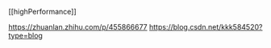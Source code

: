 [[highPerformance]]

https://zhuanlan.zhihu.com/p/455866677
https://blog.csdn.net/kkk584520?type=blog